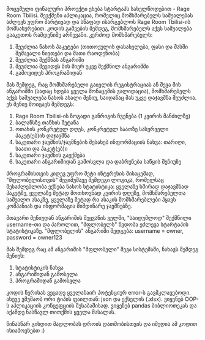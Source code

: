 მოცემული ფინალური პროექტი ეხება სტარტაპს სახელწოდებით - Rage Room Tbilisi. შევქმენი აპლიკაცია, რომელიც მომხმარებელს საშუალებას აძლევს უფრო მარტივად და სწაფად ისარგებლოს Rage Room Tbilisi-ის მომსახურებით.
კოდის გაშვების შემდეგ, მომხმარებელს აქვს საშუალება გააკეთოს რამდენიმე არჩევანი. კერძოდ მომხმარებელს:
  1) შეუძლია ნახოს პაკეტები (თითოეულის დასახელება, ფასი და მასში შემავალი ნივთები და მათი რაოდენობა)
  2) შეუძლია შექმნას ანგარიში
  3) შეუძლია შევიდეს მის მიერ უკვე შექმნილ ანგარიშში
  4) გამოვიდეს პროგრამიდან

მას შემდეგ, რაც მომხმარებელი გაივლის რეგისტრაციას ან შევა მის ანგარიშში (სადაც ხდება ყველა მონაცემის ვალიდაცია), მომხმარებელს აქვს საშუალება ნახოს ახალი მენიუ, საიდანაც მას უკვე დაჯავშნა შეუძლია. ეს მენიუ მოიცავს შემდეგს:
  1) Rage Room Tbilisi-ის ზოგადი განრიგის ჩვენება (1 კვირის მანძილზე)
  2) ბალანსზე თანხის შეტანა
  3) ოთახის კონკრეტულ დღეს, კონკრეტულ საათზე სასურველი პაკეტ(ებ)ის დაჯავშნა 
  4) საკუთარი ჯავშნის/ჯავშნების შესახებ ინფორმაციის ნახვა: თარიღი, საათი და პაკეტ(ებ)ი
  5) საკუთარი ჯავშნის გაუქმება
  6) საკუთარი ანგარიშიდან გამოსვლა და დაბრუნება საწყის მენიუზე

პროგრამისთვის კიდევ უფრო მეტი ინტერესის მისაცემად, "მფლობელისთვის" შევიმუშავე შემდეგი ლოგიკა, რომელსაც შესაძლებლობა ექნება ნახოს სტატისტიკა: ყველაზე ხშირად დაჯავშნად პაკეტზე, ყველაზე მეტად მოთხოვნად კვირის დღეზე, მომხმარებელთა საშუალო ასაკზე, ყველაზე მეტად რა ასაკის მომხმარებლები ჰყავს კომპანიას და ინფორმაცია მიმდინარე ჯავშნებზე.

მთავარი მენიუდან ანგარიშის შეყვანის ველში, "საიდუმლოდ" შექმნილი username-თი და პაროლით, "მფლობელს" წვდომა ეძლევა სტარტაპის სტატისტიკაზე.
"მფლობელის" ანგარიში შედგება:  username = owner, password = owner123

მას შემდეგ რაც ამ ანგარიშის "მფლობელი" შევა სისტემაში, ნახავს შემდეგ მენიუს:
  1) სტატისტიკის ნახვა
  2) ანგარიშიდან გამოსვლა
  3) პროგრამიდან გამოსვლა

კოდის წერისას ვეცადე ყველანაირ პოტენციურ error-ს გავმკლავებოდი. ასევე ვმუშაობ ორი ტიპის ფაილთან: json და ექსელის (.xlsx). ვიყენებ OOP-ს აპლიკაციის კონცეფციის შესაბამისად. ვიყენებ pandas ბიბლიოთეკას და აქამდე ნასწავლ თითქმის ყველა მასალას.

წინასწარ გიხდით მადლობას დროის დათმობისთვის და იმედია ამ კოდით ისიამოვნებთ :)

